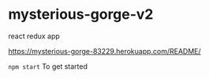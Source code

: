 # mysterious-gorge-v2
react redux app

https://mysterious-gorge-83229.herokuapp.com/README/

`npm start` To get started
